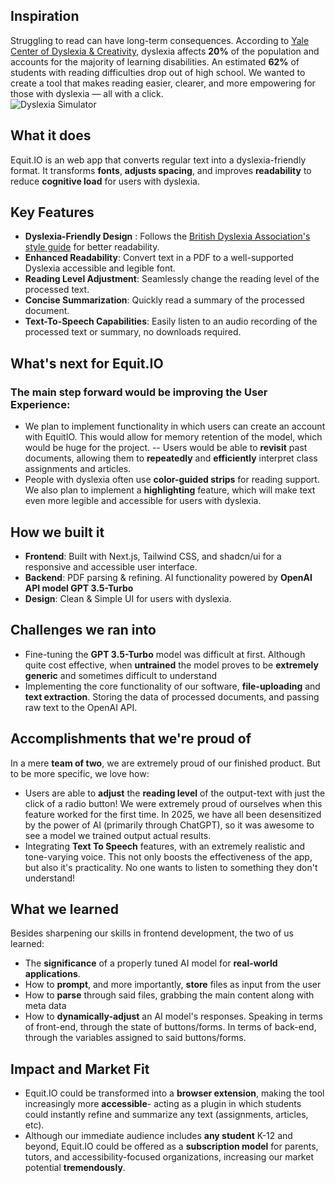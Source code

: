 ## Inspiration

Struggling to read can have long-term consequences. According to [Yale Center of Dyslexia & Creativity](https://dyslexia.yale.edu/dyslexia/dyslexia-faq/), dyslexia affects **20%** of the population and accounts for the majority of learning disabilities. An estimated **62%** of students with reading difficulties drop out of high school.
We wanted to create a tool that makes reading easier, clearer, and more empowering for those with dyslexia — all with a click.<br>
![Dyslexia Simulator](https://raw.githubusercontent.com/jjpp43/equit.io/refs/heads/main/equitio/public/dyslexia-min.gif)

## What it does

Equit.IO is an web app that converts regular text into a dyslexia-friendly format. It transforms **fonts**, **adjusts spacing**, and improves **readability** to reduce **cognitive load** for users with dyslexia.

## Key Features

- **Dyslexia-Friendly Design** : Follows the [British Dyslexia Association's style guide](https://www.bdadyslexia.org.uk/advice/employers/creating-a-dyslexia-friendly-workplace/dyslexia-friendly-style-guide) for better readability.
- **Enhanced Readability**: Convert text in a PDF to a well-supported Dyslexia accessible and legible font.
- **Reading Level Adjustment**: Seamlessly change the reading level of the processed text.
- **Concise Summarization**: Quickly read a summary of the processed document.
- **Text-To-Speech Capabilities**: Easily listen to an audio recording of the processed text or summary, no downloads required.

## What's next for Equit.IO

### The main step forward would be improving the **User Experience**:

- We plan to implement functionality in which users can create an account with EquitIO. This would allow for memory retention of the model, which would be huge for the project.
  -- Users would be able to **revisit** past documents, allowing them to **repeatedly** and **efficiently** interpret class assignments and articles.
- People with dyslexia often use **color-guided strips** for reading support. We also plan to implement a **highlighting** feature, which will make text even more legible and accessible for users with dyslexia.

## How we built it

- **Frontend**: Built with Next.js, Tailwind CSS, and shadcn/ui for a responsive and accessible user interface.
- **Backend**: PDF parsing & refining. AI functionality powered by **OpenAI API model GPT 3.5-Turbo**
- **Design**: Clean & Simple UI for users with dyslexia.

## Challenges we ran into

- Fine-tuning the **GPT 3.5-Turbo** model was difficult at first. Although quite cost effective, when **untrained** the model proves to be **extremely generic** and sometimes difficult to understand
- Implementing the core functionality of our software, **file-uploading** and **text extraction**. Storing the data of processed documents, and passing raw text to the OpenAI API.

## Accomplishments that we're proud of

In a mere **team of two**, we are extremely proud of our finished product. But to be more specific, we love how:

- Users are able to **adjust** the **reading level** of the output-text with just the click of a radio button! We were extremely proud of ourselves when this feature worked for the first time. In 2025, we have all been desensitized by the power of AI (primarily through ChatGPT), so it was awesome to see a model we trained output actual results.
- Integrating **Text To Speech** features, with an extremely realistic and tone-varying voice. This not only boosts the effectiveness of the app, but also it's practicality. No one wants to listen to something they don't understand!

## What we learned

Besides sharpening our skills in frontend development, the two of us learned:

- The **significance** of a properly tuned AI model for **real-world applications**.
- How to **prompt**, and more importantly, **store** files as input from the user
- How to **parse** through said files, grabbing the main content along with meta data
- How to **dynamically-adjust** an AI model's responses. Speaking in terms of front-end, through the state of buttons/forms. In terms of back-end, through the variables assigned to said buttons/forms.

## Impact and Market Fit

- Equit.IO could be transformed into a **browser extension**, making the tool increasingly more **accessible**- acting as a plugin in which students could instantly refine and summarize any text (assignments, articles, etc).
- Although our immediate audience includes **any student** K-12 and beyond, Equit.IO could be offered as a **subscription model** for parents, tutors, and accessibility-focused organizations, increasing our market potential **tremendously**.
